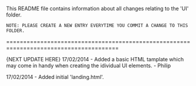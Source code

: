 This README file contains information about all changes relating to the 'UI' folder. 

	NOTE: PLEASE CREATE A NEW ENTRY EVERYTIME YOU COMMIT A CHANGE TO THIS FOLDER.
=======================================================================================

{NEXT UPDATE HERE}
17/02/2014 - Added a basic HTML tamplate which may come in handy when creating the idividual UI elements. - Philip

17/02/2014 - Added initial 'landing.html'.